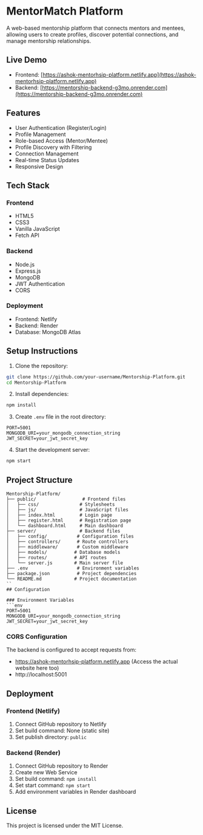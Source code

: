 # MentorMatch Platform

A web-based mentorship platform that connects mentors and mentees, allowing users to create profiles, discover potential connections, and manage mentorship relationships.

## Live Demo

- Frontend: [https://ashok-mentorhsip-platform.netlify.app](https://ashok-mentorhsip-platform.netlify.app)
- Backend: [https://mentorship-backend-g3mo.onrender.com](https://mentorship-backend-g3mo.onrender.com)

## Features

- User Authentication (Register/Login)
- Profile Management
- Role-based Access (Mentor/Mentee)
- Profile Discovery with Filtering
- Connection Management
- Real-time Status Updates
- Responsive Design

## Tech Stack

### Frontend
- HTML5
- CSS3
- Vanilla JavaScript
- Fetch API

### Backend
- Node.js
- Express.js
- MongoDB
- JWT Authentication
- CORS

### Deployment
- Frontend: Netlify
- Backend: Render
- Database: MongoDB Atlas

## Setup Instructions

1. Clone the repository:
```bash
git clone https://github.com/your-username/Mentorship-Platform.git
cd Mentorship-Platform
```

2. Install dependencies:
```bash
npm install
```

3. Create `.env` file in the root directory:
```env
PORT=5001
MONGODB_URI=your_mongodb_connection_string
JWT_SECRET=your_jwt_secret_key
```

4. Start the development server:
```bash
npm start
```

## Project Structure

```
Mentorship-Platform/
├── public/                 # Frontend files
│   ├── css/               # Stylesheets
│   ├── js/                # JavaScript files
│   ├── index.html         # Login page
│   ├── register.html      # Registration page
│   └── dashboard.html     # Main dashboard
├── server/                # Backend files
│   ├── config/           # Configuration files
│   ├── controllers/      # Route controllers
│   ├── middleware/       # Custom middleware
│   ├── models/          # Database models
│   ├── routes/          # API routes
│   └── server.js        # Main server file
├── .env                  # Environment variables
├── package.json          # Project dependencies
└── README.md            # Project documentation
``
## Configuration

### Environment Variables
```env
PORT=5001
MONGODB_URI=your_mongodb_connection_string
JWT_SECRET=your_jwt_secret_key
```

### CORS Configuration
The backend is configured to accept requests from:
- https://ashok-mentorhsip-platform.netlify.app (Access the actual website here too)
- http://localhost:5001

## Deployment

### Frontend (Netlify)
1. Connect GitHub repository to Netlify
2. Set build command: None (static site)
3. Set publish directory: `public`

### Backend (Render)
1. Connect GitHub repository to Render
2. Create new Web Service
3. Set build command: `npm install`
4. Set start command: `npm start`
5. Add environment variables in Render dashboard

## License

This project is licensed under the MIT License. 

